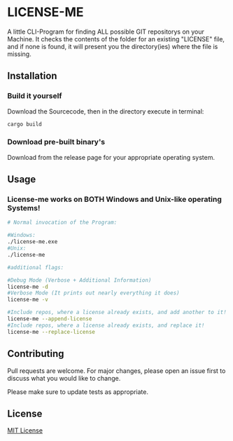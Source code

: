# LICENSE-ME

A little CLI-Program for finding ALL possible GIT repositorys on your Machine.
It checks the contents of the folder for an existing "LICENSE" file, and if none is found,
it will present you the directory(ies) where the file is missing.

## Installation

### Build it yourself
Download the Sourcecode, then in the directory execute in terminal:

```bash
cargo build
```
### Download pre-built binary's

Download from the release page for your appropriate operating system.

## Usage

### License-me works on BOTH Windows and Unix-like operating Systems!
```bash
# Normal invocation of the Program:

#Windows:
./license-me.exe
#Unix:
./license-me

#additional flags:

#Debug Mode (Verbose + Additional Information)
license-me -d
#Verbose Mode (It prints out nearly everything it does)
license-me -v

#Include repos, where a license already exists, and add another to it!
license-me --append-license
#Include repos, where a license already exists, and replace it!
license-me --replace-license 
```

## Contributing
Pull requests are welcome. For major changes, please open an issue first to discuss what you would like to change.

Please make sure to update tests as appropriate.

## License
[MIT License](https://opensource.org/licenses/MIT)